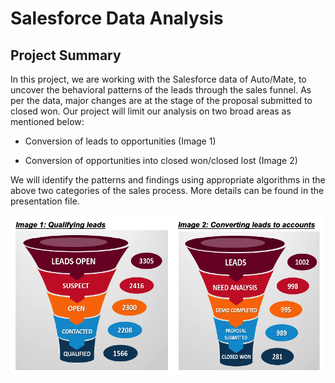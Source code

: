 # Salesforce Data Analysis

## Project Summary

In this project, we are working with the Salesforce data of Auto/Mate, to uncover the behavioral patterns of the leads through the sales funnel. As per the data, major changes are at the stage of the proposal submitted to closed won. Our project will limit our analysis on two broad areas as mentioned below:

- Conversion of leads to opportunities (Image 1)

- Conversion of opportunities into closed won/closed lost (Image 2)


We will identify the patterns and findings using appropriate algorithms in the above two categories of the sales process. More details can be found in the presentation file.


<p align="center">
<img src="image.png">
</p>
